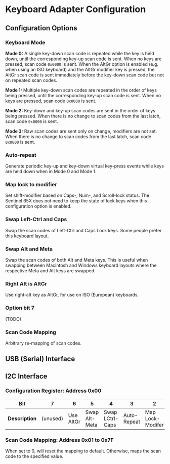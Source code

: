 # Keyboard Adapter Configuration

## Configuration Options

### Keyboard Mode

**Mode 0:** A single key-down scan code is repeated while the key is held down, until the corresponding key-up scan code is sent. When no keys are pressed, scan code `0x0000` is sent. When the AltGr option is enabled (e.g. when using an ISO keyboard) and the AltGr modifier key is pressed, the AltGr scan code is sent immediately before the key-down scan code but not on repeated scan codes.

**Mode 1:** Multiple key-down scan codes are repeated in the order of keys being pressed, until the corresponding key-up scan code is sent. When no keys are pressed, scan code `0x0000` is sent.

**Mode 2:** Key-down and key-up scan codes are sent in the order of keys being pressed. When there is no change to scan codes from the last latch, scan code `0x0000` is sent.

**Mode 3:** Raw scan codes are sent only on change, modifiers are not set. When there is no change to scan codes from the last latch, scan code `0x0000` is sent.

### Auto-repeat

Generate periodic key-up and key-down virtual key-press events while keys are held down when in Mode 0 and Mode 1.

### Map lock to modifier

Set shift-modifier based on Caps-, Num-, and Scroll-lock status. The Sentinel 65X does not need to keep the state of lock keys when this configuration option is enabled.

### Swap Left-Ctrl and Caps

Swap the scan codes of Left-Ctrl and Caps Lock keys. Some people prefer this keyboard layout.

### Swap Alt and Meta

Swap the scan codes of both Alt and Meta keys. This is useful when swapping between Macintosh and Windows keyboard layouts where the respective Meta and Alt keys are swapped.

### Right Alt is AltGr

Use right-alt key as AltGr, for use on ISO (European) keyboards.

### Option bit 7

(TODO)

### Scan Code Mapping

Arbitrary re-mapping of scan codes.

## USB (Serial) Interface

## I2C Interface

### Configuration Register: Address 0x00

|Bit|7|6|5|4|3|2|\[1:0]|
|-|-|-|-|-|-|-|-|
|**Description**|(unused)|Use AltGr|Swap Alt-Meta|Swap LCtrl-Caps|Auto-Repeat|Map Lock-Modifer|Mode|

### Scan Code Mapping: Address 0x01 to 0x7F

When set to 0, will reset the mapping to default. Otherwise, maps the scan code to the specified value.
